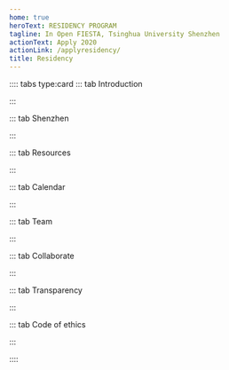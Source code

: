 ```yaml
---
home: true
heroText: RESIDENCY PROGRAM
tagline: In Open FIESTA, Tsinghua University Shenzhen
actionText: Apply 2020
actionLink: /applyresidency/
title: Residency
---
```


:::: tabs type:card
::: tab Introduction 


:::


::: tab Shenzhen 


:::

::: tab Resources 


:::


::: tab Calendar 


:::


::: tab Team 


:::


::: tab Collaborate 


:::


::: tab Transparency 


:::

::: tab Code of ethics 


::: 

::::
